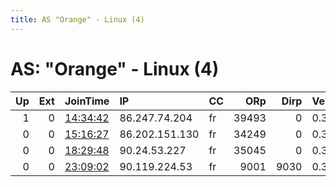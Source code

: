 ```yaml
---
title: AS "Orange" - Linux (4)
---
```


# AS: "Orange" - Linux (4)

|   Up |   Ext | JoinTime                                                                                            | IP             | CC   |   ORp |   Dirp | Version   | Contact   | Nickname      |   eFamMembers |
|-----:|------:|:----------------------------------------------------------------------------------------------------|:---------------|:-----|------:|-------:|:----------|:----------|:--------------|--------------:|
|    1 |     0 | [14:34:42](https://metrics.torproject.org/rs.html#details/71C640B7B384EAAF31D607D6FE9FE5D03A6C96A6) | 86.247.74.204  | fr   | 39493 |      0 | 0.3.3.10  | None      | UbuntuCore250 |             1 |
|    0 |     0 | [15:16:27](https://metrics.torproject.org/rs.html#details/10CFB2355859851337A98D202A575894E801285B) | 86.202.151.130 | fr   | 34249 |      0 | 0.3.3.10  | None      | UbuntuCore250 |             1 |
|    0 |     0 | [18:29:48](https://metrics.torproject.org/rs.html#details/E84229A394F5ED8B6D9EBFD79A8889DF90D9CB75) | 90.24.53.227   | fr   | 35045 |      0 | 0.3.3.10  | None      | UbuntuCore250 |             1 |
|    0 |     0 | [23:09:02](https://metrics.torproject.org/rs.html#details/082C4A9EEAFC8033432D14CB0339F5ADD1D99CCA) | 90.119.224.53  | fr   |  9001 |   9030 | 0.3.4.9   | None      | rustboi       |             1 |
